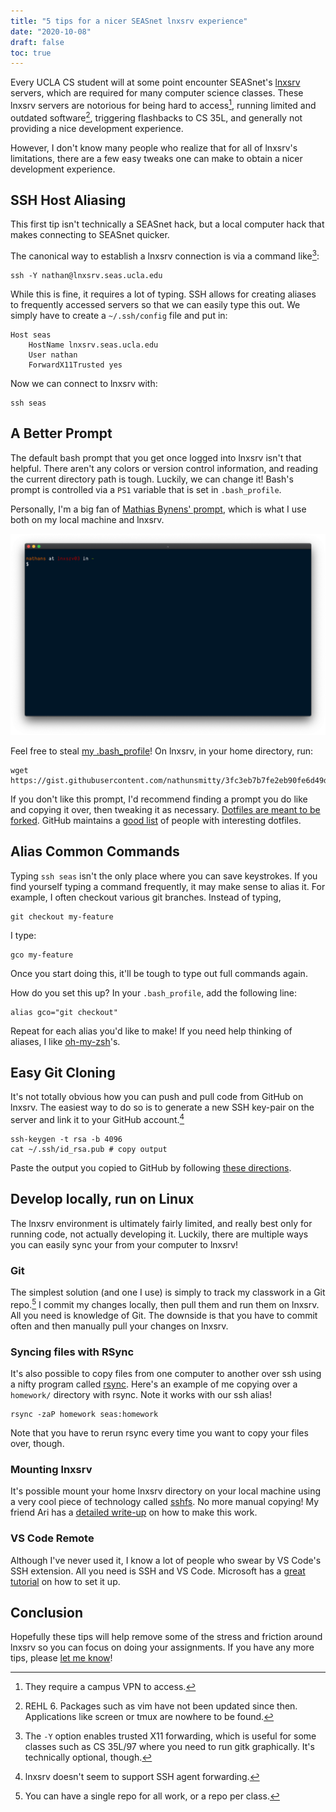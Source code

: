 ```yaml
---
title: "5 tips for a nicer SEASnet lnxsrv experience"
date: "2020-10-08"
draft: false
toc: true
---
```


Every UCLA CS student will at some point encounter SEASnet's [lnxsrv](https://www.seasnet.ucla.edu/lnxsrv/) servers, which are required for many computer science classes. These lnxsrv servers are notorious for being hard to access[^1], running limited and outdated software[^2], triggering flashbacks to CS 35L, and generally not providing a nice development experience.

However, I don't know many people who realize that for all of lnxsrv's limitations, there are a few easy tweaks one can make to obtain a nicer development experience.

## SSH Host Aliasing

This first tip isn't technically a SEASnet hack, but a local computer hack that makes connecting to SEASnet quicker.

The canonical way to establish a lnxsrv connection is via a command like[^3]:

```
ssh -Y nathan@lnxsrv.seas.ucla.edu
```

While this is fine, it requires a lot of typing. SSH allows for creating aliases to frequently accessed servers so that we can easily type this out. We simply have to create a `~/.ssh/config` file and put in:

```
Host seas
    HostName lnxsrv.seas.ucla.edu
    User nathan
    ForwardX11Trusted yes
```

Now we can connect to lnxsrv with:

```
ssh seas
```

## A Better Prompt

The default bash prompt that you get once logged into lnxsrv isn't that helpful. There aren't any colors or version control information, and reading the current directory path is tough. Luckily, we can change it! Bash's prompt is controlled via a `PS1` variable that is set in `.bash_profile`.

Personally, I'm a big fan of [Mathias Bynens' prompt](https://github.com/mathiasbynens/dotfiles), which is what I use both on my local machine and lnxsrv.

![My lnxsrv prompt.](./prompt.png)

Feel free to steal [my .bash_profile](https://gist.github.com/nathunsmitty/3fc3eb7b7fe2eb90fe6d49dbf67e5bcd)! On lnxsrv, in your home directory, run:

```
wget https://gist.githubusercontent.com/nathunsmitty/3fc3eb7b7fe2eb90fe6d49dbf67e5bcd/raw/904b78e0e38881e269d42d75401822ad38d0031e/.bash_profile
```

If you don't like this prompt, I'd recommend finding a prompt you do like and copying it over, then tweaking it as necessary. [Dotfiles are meant to be forked](https://zachholman.com/2010/08/dotfiles-are-meant-to-be-forked/). GitHub maintains a [good list](http://dotfiles.github.io/inspiration/) of people with interesting dotfiles.

## Alias Common Commands

Typing `ssh seas` isn't the only place where you can save keystrokes. If you find yourself typing a command frequently, it may make sense to alias it. For example, I often checkout various git branches. Instead of typing,

```
git checkout my-feature
```

I type:

```
gco my-feature
```

Once you start doing this, it'll be tough to type out full commands again.

How do you set this up? In your `.bash_profile`, add the following line:

```
alias gco="git checkout"
```

Repeat for each alias you'd like to make! If you need help thinking of aliases, I like [oh-my-zsh](https://github.com/ohmyzsh/ohmyzsh/wiki/Cheatsheet)'s.

## Easy Git Cloning

It's not totally obvious how you can push and pull code from GitHub on lnxsrv. The easiest way to do so is to generate a new SSH key-pair on the server and link it to your GitHub account.[^4]

```
ssh-keygen -t rsa -b 4096
cat ~/.ssh/id_rsa.pub # copy output
```

Paste the output you copied to GitHub by following [these directions](https://docs.github.com/en/free-pro-team@latest/github/authenticating-to-github/adding-a-new-ssh-key-to-your-github-account).

## Develop locally, run on Linux

The lnxsrv environment is ultimately fairly limited, and really best only for running code, not actually developing it. Luckily, there are multiple ways you can easily sync your from your computer to lnxsrv!

### Git

The simplest solution (and one I use) is simply to track my classwork in a Git repo.[^5] I commit my changes locally, then pull them and run them on lnxsrv. All you need is knowledge of Git. The downside is that you have to commit often and then manually pull your changes on lnxsrv.

### Syncing files with RSync

It's also possible to copy files from one computer to another over ssh using a nifty program called [rsync](https://rsync.samba.org/). Here's an example of me copying over a `homework/` directory with rsync. Note it works with our ssh alias!

```
rsync -zaP homework seas:homework
```

Note that you have to rerun rsync every time you want to copy your files over, though.

### Mounting lnxsrv

It's possible mount your home lnxsrv directory on your local machine using a very cool piece of technology called [sshfs](https://en.wikipedia.org/wiki/SSHFS). No more manual copying! My friend Ari has a [detailed write-up](https://medium.com/@arisweedler/connecting-to-uclas-seasnet-servers-using-sshfs-14ee3285287a) on how to make this work.

### VS Code Remote

Although I've never used it, I know a lot of people who swear by VS Code's SSH extension. All you need is SSH and VS Code. Microsoft has a [great tutorial](https://code.visualstudio.com/docs/remote/ssh) on how to set it up.

## Conclusion

Hopefully these tips will help remove some of the stress and friction around lnxsrv so you can focus on doing your assignments. If you have any more tips, please [let me know](mailto:nathan.smith@ucla.edu)!

[^1]: They require a campus VPN to access.
[^2]: REHL 6. Packages such as vim have not been updated since then. Applications like screen or tmux are nowhere to be found.
[^3]: The `-Y` option enables trusted X11 forwarding, which is useful for some classes such as CS 35L/97 where you need to run gitk graphically. It's technically optional, though.
[^4]: lnxsrv doesn't seem to support SSH agent forwarding.
[^5]: You can have a single repo for all work, or a repo per class.
